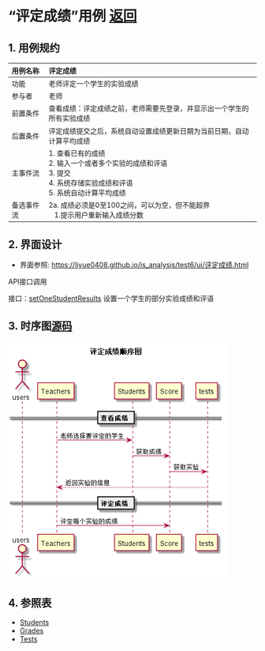 # “评定成绩”用例 [返回](../README.md)
## 1. 用例规约

|用例名称|评定成绩|
|:--|:--|
|功能|老师评定一个学生的实验成绩|
|参与者|老师|
|前置条件|查看成绩：评定成绩之前，老师需要先登录，并显示出一个学生的所有实验成绩|
|后置条件| 评定成绩提交之后，系统自动设置成绩更新日期为当前日期，自动计算平均成绩|
|主事件流| 1. 查看已有的成绩 <br/> 2. 输入一个或者多个实验的成绩和评语  <br/> 3. 提交  <br/> 4. 系统存储实验成绩和评语<br/> 5. 系统自动计算平均成绩|
|备选事件流|2a. 成绩必须是0至100之间，可以为空，但不能超界 <br/>&nbsp;&nbsp; 1.提示用户重新输入成绩分数|


## 2. 界面设计
- 界面参照: https://liyue0408.github.io/is_analysis/test6/ui/评定成绩.html

 API接口调用
 
 接口：[setOneStudentResults](../接口/setOneStudentResults.md)
 设置一个学生的部分实验成绩和评语

## 3. 时序图[源码](../时序图/评定成绩.puml)
![评定成绩时序图](../时序图/评定成绩.png)

## 4. 参照表

- [Students](../数据库设计/sql.md/#Students)
- [Grades](../数据库设计/sql.md/#Grades)
- [Tests](../数据库设计/sql.md/#Tests)



